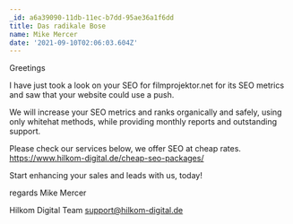 ```yaml
---
_id: a6a39090-11db-11ec-b7dd-95ae36a1f6dd
title: Das radikale Bose
name: Mike Mercer
date: '2021-09-10T02:06:03.604Z'
---
```

Greetings 
 
I have just took a look on your SEO for  filmprojektor.net for its SEO metrics and saw that your website could use a push. 
 
We will increase your SEO metrics and ranks organically and safely, using only whitehat methods, while providing monthly reports and outstanding support. 
 
Please check our services below, we offer SEO at cheap rates. 
https://www.hilkom-digital.de/cheap-seo-packages/ 
 
Start enhancing your sales and leads with us, today! 
 
regards 
Mike Mercer
 
Hilkom Digital Team 
support@hilkom-digital.de
